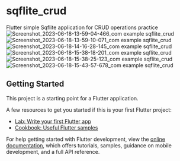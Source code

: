 # sqflite_crud

Flutter simple Sqflite application for CRUD operations practice![Screenshot_2023-06-18-13-59-04-466_com example sqflite_crud](https://github.com/iramap/Sqflite_App/assets/122166121/620b06e2-24ec-45cc-9e0e-4f379e780651)
![Screenshot_2023-06-18-13-59-10-071_com example sqflite_crud](https://github.com/iramap/Sqflite_App/assets/122166121/46f1c904-c7c0-477c-a0be-3cda19a652a0)
![Screenshot_2023-06-18-14-16-28-145_com example sqflite_crud](https://github.com/iramap/Sqflite_App/assets/122166121/141b551d-a27b-4b93-b63f-53a0f2409fec)
![Screenshot_2023-06-18-15-38-18-201_com example sqflite_crud](https://github.com/iramap/Sqflite_App/assets/122166121/983931d1-8c60-4ec5-8874-25aba6ac6a84)
![Screenshot_2023-06-18-15-38-25-123_com example sqflite_crud](https://github.com/iramap/Sqflite_App/assets/122166121/508d9272-198a-44f7-b816-e37824491a13)
![Screenshot_2023-06-18-15-43-57-678_com example sqflite_crud](https://github.com/iramap/Sqflite_App/assets/122166121/89b9382c-3452-4d3f-9a91-3635dfb37fa7)


## Getting Started

This project is a starting point for a Flutter application.

A few resources to get you started if this is your first Flutter project:

- [Lab: Write your first Flutter app](https://docs.flutter.dev/get-started/codelab)
- [Cookbook: Useful Flutter samples](https://docs.flutter.dev/cookbook)

For help getting started with Flutter development, view the
[online documentation](https://docs.flutter.dev/), which offers tutorials,
samples, guidance on mobile development, and a full API reference.
